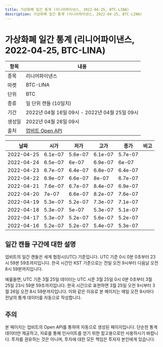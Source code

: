 ```yaml
---
title: 가상화폐 일간 통계 (리니어파이낸스, 2022-04-25, BTC-LINA)
description: 가상화폐 일간 통계 (리니어파이낸스, 2022-04-25, BTC-LINA)
---
```



가상화폐 일간 통계 (리니어파이낸스, 2022-04-25, BTC-LINA)
===

|항목|내용|
|--|--|
|종목|리니어파이낸스|
|마켓|BTC-LINA|
|단위|BTC|
|종류|일 단위 캔들 (10일치)|
|기간|2022년 04월 16일 09시 - 2022년 04월 25일 09시|
|생성일|2022년 04월 26일 09시|
|출처|[업비트 Open API](https://docs.upbit.com)|


|날짜|시가|저가|고가|종가|비고|
|--|--|--|--|--|--|
|2022-04-25|6.1e-07|5.6e-07|6.1e-07|5.7e-07|    |
|2022-04-24|6.5e-07|6e-07|6.9e-07|6e-07|    |
|2022-04-23|6.7e-07|6.4e-07|6.8e-07|6.4e-07|    |
|2022-04-22|6.9e-07|6.6e-07|8e-07|6.7e-07|    |
|2022-04-21|7.6e-07|6.7e-07|8.4e-07|6.9e-07|    |
|2022-04-20|7e-07|6.6e-07|8.2e-07|7.6e-07|    |
|2022-04-19|5.3e-07|5.2e-07|7.3e-07|7.1e-07|    |
|2022-04-18|5.3e-07|5e-07|5.3e-07|5.1e-07|    |
|2022-04-17|5.3e-07|5.2e-07|5.6e-07|5.2e-07|    |
|2022-04-16|5.2e-07|5.2e-07|5.4e-07|5.3e-07|    |


일간 캔들 구간에 대한 설명
---


업비트의 일간 캔들은 세계 협정시(UTC) 기준입니다. 
UTC 기준 0시 0분 0초부터 23시 59분 59초까지입니다. 
한국 시간인 KST 기준으로는 전일 오전 9시부터 다음날 오전 8시 59분까지입니다. 


예를들면, UTC 기준 3월 25일 데이터는 UTC 시준 3월 25일 0시 0분 0초부터 3월 25일 23시 59분 59초까지입니다. 
한국 시간으로 표현하면 3월 25일 오전 9시부터 3월 26일 오전 8시 59분까지입니다. 
이와 같은 이유로 본 페이지는 매일 오전 9시마다 전날의 통계 데이터를 자동으로 작성합니다. 


주의
---


본 페이지는 업비트의 Open API를 통하여 자동으로 생성된 페이지입니다. 
단순한 통계 데이터만 제공하고, 자료를 통해 인사이트를 얻기 위한 참고용으로만 사용하시기 바랍니다. 
투자를 권유하는 것은 아니며, 투자에 대한 모든 책임은 투자자 본인에게 있습니다. 
